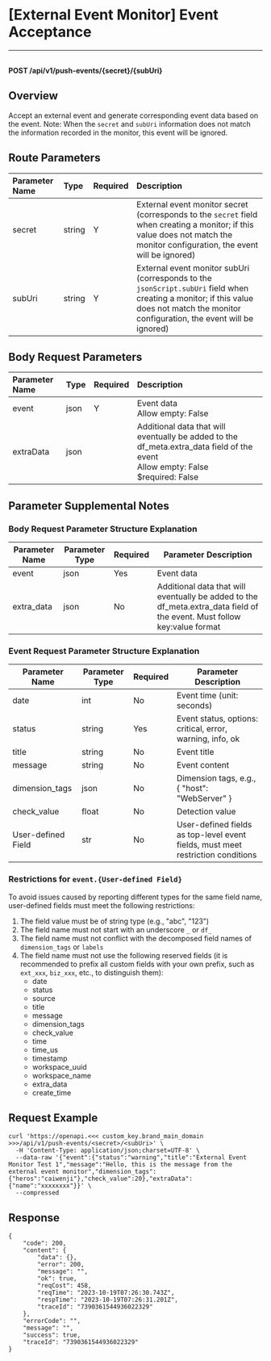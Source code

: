 # [External Event Monitor] Event Acceptance

---

<br />**POST /api/v1/push-events/{secret}/{subUri}**

## Overview
Accept an external event and generate corresponding event data based on the event.
Note: When the `secret` and `subUri` information does not match the information recorded in the monitor, this event will be ignored.

## Route Parameters

| Parameter Name | Type   | Required | Description |
|:--------------|:-------|:--------|:----------------|
| secret        | string | Y       | External event monitor secret (corresponds to the `secret` field when creating a monitor; if this value does not match the monitor configuration, the event will be ignored)<br> |
| subUri        | string | Y       | External event monitor subUri (corresponds to the `jsonScript.subUri` field when creating a monitor; if this value does not match the monitor configuration, the event will be ignored)<br> |

## Body Request Parameters

| Parameter Name | Type   | Required | Description |
|:--------------|:-------|:--------|:----------------|
| event         | json   | Y       | Event data<br>Allow empty: False <br> |
| extraData     | json   |         | Additional data that will eventually be added to the df_meta.extra_data field of the event<br>Allow empty: False <br>$required: False <br> |

## Parameter Supplemental Notes

### Body Request Parameter Structure Explanation

| Parameter Name      | Parameter Type | Required | Parameter Description |
|---------------------|----------------|----------|-----------------------|
| event               | json           | Yes      | Event data            |
| extra_data          | json           | No       | Additional data that will eventually be added to the df_meta.extra_data field of the event. Must follow key:value format |

### Event Request Parameter Structure Explanation

| Parameter Name       | Parameter Type | Required | Parameter Description |
|----------------------|----------------|----------|-----------------------|
| date                 | int            | No       | Event time (unit: seconds) |
| status               | string         | Yes      | Event status, options: critical, error, warning, info, ok |
| title                | string         | No       | Event title           |
| message              | string         | No       | Event content         |
| dimension_tags       | json           | No       | Dimension tags, e.g., { "host": "WebServer" } |
| check_value          | float          | No       | Detection value       |
| User-defined Field   | str            | No       | User-defined fields as top-level event fields, must meet restriction conditions |

### Restrictions for `event.{User-defined Field}`

To avoid issues caused by reporting different types for the same field name, user-defined fields must meet the following restrictions:

1. The field value must be of string type (e.g., "abc", "123")
2. The field name must not start with an underscore `_` or `df_`
3. The field name must not conflict with the decomposed field names of `dimension_tags` or `labels`
4. The field name must not use the following reserved fields (it is recommended to prefix all custom fields with your own prefix, such as `ext_xxx`, `biz_xxx`, etc., to distinguish them):
    - date
    - status
    - source
    - title
    - message
    - dimension_tags
    - check_value
    - time
    - time_us
    - timestamp
    - workspace_uuid
    - workspace_name
    - extra_data
    - create_time

## Request Example
```shell
curl 'https://openapi.<<< custom_key.brand_main_domain >>>/api/v1/push-events/<secret>/<subUri>' \
  -H 'Content-Type: application/json;charset=UTF-8' \
  --data-raw '{"event":{"status":"warning","title":"External Event Monitor Test 1","message":"Hello, this is the message from the external event monitor","dimension_tags":{"heros":"caiwenji"},"check_value":20},"extraData":{"name":"xxxxxxxx"}}' \
  --compressed
```

## Response
```shell
{
    "code": 200,
    "content": {
        "data": {},
        "error": 200,
        "message": "",
        "ok": true,
        "reqCost": 458,
        "reqTime": "2023-10-19T07:26:30.743Z",
        "respTime": "2023-10-19T07:26:31.201Z",
        "traceId": "7390361544936022329"
    },
    "errorCode": "",
    "message": "",
    "success": true,
    "traceId": "7390361544936022329"
}
```